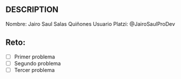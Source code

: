 ## DESCRIPTION

Nombre: Jairo Saul Salas Quiñones
Usuario Platzi: @JairoSaulProDev

## Reto:

- [ ] Primer problema
- [ ] Segundo problema
- [ ] Tercer problema

